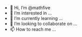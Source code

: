 - 👋 Hi, I’m @mathfive
- 👀 I’m interested in ...
- 🌱 I’m currently learning ...
- 💞️ I’m looking to collaborate on ...
- 📫 How to reach me ...

<!---
mathfive/mathfive is a ✨ special ✨ repository because its `README.md` (this file) appears on your GitHub profile.
You can click the Preview link to take a look at your changes.
--->
